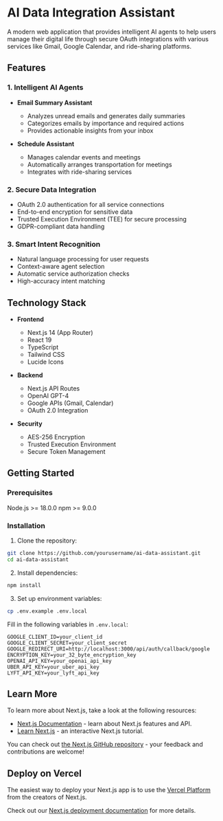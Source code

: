 # AI Data Integration Assistant

A modern web application that provides intelligent AI agents to help users manage their digital life through secure OAuth integrations with various services like Gmail, Google Calendar, and ride-sharing platforms.

## Features

### 1. Intelligent AI Agents

- **Email Summary Assistant**

  - Analyzes unread emails and generates daily summaries
  - Categorizes emails by importance and required actions
  - Provides actionable insights from your inbox

- **Schedule Assistant**
  - Manages calendar events and meetings
  - Automatically arranges transportation for meetings
  - Integrates with ride-sharing services

### 2. Secure Data Integration

- OAuth 2.0 authentication for all service connections
- End-to-end encryption for sensitive data
- Trusted Execution Environment (TEE) for secure processing
- GDPR-compliant data handling

### 3. Smart Intent Recognition

- Natural language processing for user requests
- Context-aware agent selection
- Automatic service authorization checks
- High-accuracy intent matching

## Technology Stack

- **Frontend**

  - Next.js 14 (App Router)
  - React 19
  - TypeScript
  - Tailwind CSS
  - Lucide Icons

- **Backend**

  - Next.js API Routes
  - OpenAI GPT-4
  - Google APIs (Gmail, Calendar)
  - OAuth 2.0 Integration

- **Security**
  - AES-256 Encryption
  - Trusted Execution Environment
  - Secure Token Management

## Getting Started

### Prerequisites

Node.js >= 18.0.0
npm >= 9.0.0

### Installation

1. Clone the repository:

```bash
git clone https://github.com/yourusername/ai-data-assistant.git
cd ai-data-assistant
```

2. Install dependencies:

```bash
npm install
```

3. Set up environment variables:

```bash
cp .env.example .env.local
```

Fill in the following variables in `.env.local`:

```env
GOOGLE_CLIENT_ID=your_client_id
GOOGLE_CLIENT_SECRET=your_client_secret
GOOGLE_REDIRECT_URI=http://localhost:3000/api/auth/callback/google
ENCRYPTION_KEY=your_32_byte_encryption_key
OPENAI_API_KEY=your_openai_api_key
UBER_API_KEY=your_uber_api_key
LYFT_API_KEY=your_lyft_api_key
```

## Learn More

To learn more about Next.js, take a look at the following resources:

- [Next.js Documentation](https://nextjs.org/docs) - learn about Next.js features and API.
- [Learn Next.js](https://nextjs.org/learn) - an interactive Next.js tutorial.

You can check out [the Next.js GitHub repository](https://github.com/vercel/next.js) - your feedback and contributions are welcome!

## Deploy on Vercel

The easiest way to deploy your Next.js app is to use the [Vercel Platform](https://vercel.com/new?utm_medium=default-template&filter=next.js&utm_source=create-next-app&utm_campaign=create-next-app-readme) from the creators of Next.js.

Check out our [Next.js deployment documentation](https://nextjs.org/docs/app/building-your-application/deploying) for more details.
